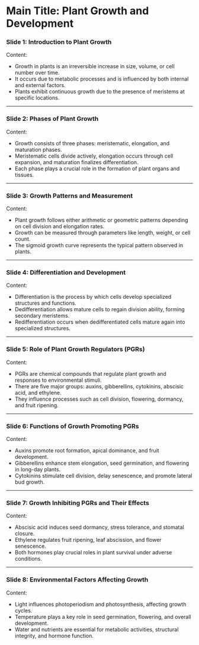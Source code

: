 # Main Title: Plant Growth and Development  

### **Slide 1: Introduction to Plant Growth**  
Content:  
- Growth in plants is an irreversible increase in size, volume, or cell number over time.  
- It occurs due to metabolic processes and is influenced by both internal and external factors.  
- Plants exhibit continuous growth due to the presence of meristems at specific locations.  

---  

### **Slide 2: Phases of Plant Growth**  
Content:  
- Growth consists of three phases: meristematic, elongation, and maturation phases.  
- Meristematic cells divide actively, elongation occurs through cell expansion, and maturation finalizes differentiation.  
- Each phase plays a crucial role in the formation of plant organs and tissues.  

---  

### **Slide 3: Growth Patterns and Measurement**  
Content:  
- Plant growth follows either arithmetic or geometric patterns depending on cell division and elongation rates.  
- Growth can be measured through parameters like length, weight, or cell count.  
- The sigmoid growth curve represents the typical pattern observed in plants.  

---  

### **Slide 4: Differentiation and Development**  
Content:  
- Differentiation is the process by which cells develop specialized structures and functions.  
- Dedifferentiation allows mature cells to regain division ability, forming secondary meristems.  
- Redifferentiation occurs when dedifferentiated cells mature again into specialized structures.  

---  

### **Slide 5: Role of Plant Growth Regulators (PGRs)**  
Content:  
- PGRs are chemical compounds that regulate plant growth and responses to environmental stimuli.  
- There are five major groups: auxins, gibberellins, cytokinins, abscisic acid, and ethylene.  
- They influence processes such as cell division, flowering, dormancy, and fruit ripening.  

---  

### **Slide 6: Functions of Growth Promoting PGRs**  
Content:  
- Auxins promote root formation, apical dominance, and fruit development.  
- Gibberellins enhance stem elongation, seed germination, and flowering in long-day plants.  
- Cytokinins stimulate cell division, delay senescence, and promote lateral bud growth.  

---  

### **Slide 7: Growth Inhibiting PGRs and Their Effects**  
Content:  
- Abscisic acid induces seed dormancy, stress tolerance, and stomatal closure.  
- Ethylene regulates fruit ripening, leaf abscission, and flower senescence.  
- Both hormones play crucial roles in plant survival under adverse conditions.  

---  

### **Slide 8: Environmental Factors Affecting Growth**  
Content:  
- Light influences photoperiodism and photosynthesis, affecting growth cycles.  
- Temperature plays a key role in seed germination, flowering, and overall development.  
- Water and nutrients are essential for metabolic activities, structural integrity, and hormone function.  